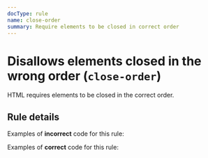 ```yaml
---
docType: rule
name: close-order
summary: Require elements to be closed in correct order
---
```


# Disallows elements closed in the wrong order (`close-order`)

HTML requires elements to be closed in the correct order.

## Rule details

Examples of **incorrect** code for this rule:

<validate name="incorrect-1" rules="close-order">
    <!-- closed in wrong order -->
    <p><strong></p></strong>
</validate>

<validate name="incorrect-2" rules="close-order">
    <!-- opened but not closed -->
    <div>
</validate>

<validate name="incorrect-3" rules="close-order">
    <!-- closed but not opened -->
    </div>
</validate>

Examples of **correct** code for this rule:

<validate name="correct-1" rules="close-order">
    <p><strong></strong></p>
</validate>

<validate name="correct-2" rules="close-order">
	<div></div>
</validate>
